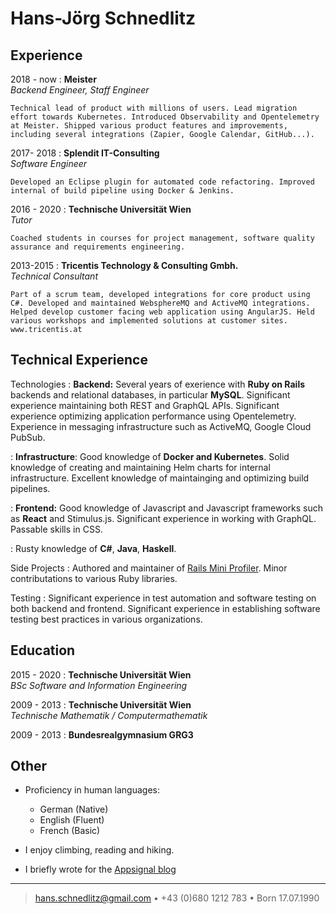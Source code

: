 Hans-Jörg Schnedlitz
============

Experience
----------

2018 - now
:   **Meister**  
    *Backend Engineer, Staff Engineer*

    Technical lead of product with millions of users. Lead migration effort towards Kubernetes. Introduced Observability and Opentelemetry at Meister. Shipped various product features and improvements, including several integrations (Zapier, Google Calendar, GitHub...). 

2017- 2018
:   **Splendit IT-Consulting**  
    *Software Engineer*

    Developed an Eclipse plugin for automated code refactoring. Improved internal of build pipeline using Docker & Jenkins. 

2016 - 2020
:   **Technische Universität Wien**  
    *Tutor*  

    Coached students in courses for project management, software quality assurance and requirements engineering.  

2013-2015
:   **Tricentis Technology & Consulting Gmbh.**   
    *Technical Consultant*

    Part of a scrum team, developed integrations for core product using C#. Developed and maintained WebsphereMQ and ActiveMQ integrations. Helped develop customer facing web application using AngularJS. Held various workshops and implemented solutions at customer sites.  
    www.tricentis.at

Technical Experience
--------------------

Technologies
:   **Backend:** Several years of exerience with **Ruby on Rails** backends and relational databases, in particular **MySQL**. Significant experience maintaining both REST and GraphQL APIs. Significant experience optimizing application performance using Opentelemetry. Experience in messaging infrastructure such as ActiveMQ, Google Cloud PubSub.

:   **Infrastructure**: Good knowledge of **Docker and Kubernetes**. Solid knowledge of creating and maintaining Helm charts for internal infrastructure. Excellent knowledge of maintainging and optimizing build pipelines.

:   **Frontend:** Good knowledge of Javascript and Javascript frameworks such as **React** and Stimulus.js. Significant experience in working with GraphQL. Passable skills in CSS.

:   Rusty knowledge of **C#**, **Java**, **Haskell**.

Side Projects
:   Authored and maintainer of [Rails Mini Profiler](https://github.com/hschne/rails-mini-profiler/).  Minor contributations to various Ruby libraries.

Testing
:   Significant experience in test automation and software testing on both backend and frontend. Significant experience in establishing software testing best practices in various organizations.

Education
---------

2015 - 2020
:   **Technische Universität Wien**  
    *BSc Software and Information Engineering*

2009 - 2013
:   **Technische Universität Wien**  
    *Technische Mathematik / Computermathematik*

2009 - 2013
:   **Bundesrealgymnasium GRG3**  

## Other

* Proficiency in human languages:
     * German (Native)
     * English (Fluent)
     * French (Basic)

* I enjoy climbing, reading and hiking. 
* I briefly wrote for the [Appsignal blog](https://blog.appsignal.com/)

----

> <hans.schnedlitz@gmail.com> • +43 (0)680 1212 783 •  Born 17.07.1990
